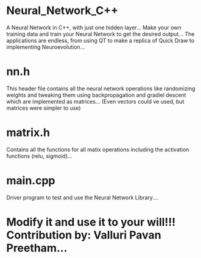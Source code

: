 # Neural_Network_C++
A Neural Network in C++, with just one hidden layer... Make your own training data and train your Neural Network to get the desired output... The applications are endless, from using QT to make a replica of Quick Draw to implementing Neuroevolution...

# nn.h
This header file contains all the neural network operations like randomizing weights and tweaking them using backpropagation and gradiel descent which are implemented as matrices... (Even vectors could ve used, but matrices were simpler to use)

# matrix.h
Contains all the functions for all matix operations including the activation functions (relu, sigmoid)...

# main.cpp
Driver program to test and use the Neural Network Library....

# Modify it and use it to your will!!! Contribution by: Valluri Pavan Preetham... 

